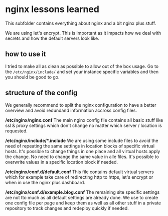 # nginx lessons learned
This subfolder contains everything about nginx and a bit nginx plus stuff.

We are using let's encrypt. This is important as it impacts how we deal with secrets and how the default servers look like.

## how to use it

I tried to make all as clean as possible to allow out of the box usage. Go to the `/etc/nginx/include/` and set your instance specific variables and then you should be good to go.

## structure of the config

We generally recommend to split the nginx configuration to have a better overview and avoid redundand information accross config files.

**/etc/nginx/nginx.conf**
The main nginx config file contains all basic stuff like ssl & proxy settings which don't change no matter which server / location is requested.

**/etc/nginx/include/*.include**
We are using some include files to avoid the need of repeating the same settings in location blocks of specific virtual hosts. It's possible to change things in one place and all virtual hosts apply the change. No need to change the same value in alle files. It's possible to overwrite values in a specific location block if needed.

**/etc/nginx/conf.d/default.conf**
This file contains default virtual servers which for example take care of redirecting http to https, let's encrypt or when in use the nginx plus dashboard.

**/etc/nginx/conf.d/example.blog.conf**
The remaining site specific settings are not tto much as all default settings are already done. We use to create one config file per page and keep them as well as all other stuff in a private repository to track changes and redeploy quickly if needed.
